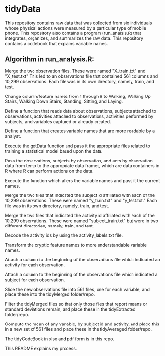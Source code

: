 tidyData
========

This repository contains raw data that was collected from six individuals whose physical actions were measured by a particular type of mobile phone. This repository also contains a program (run_analsis.R) that integrates, organizes, and summarizes the raw data. This repository contains a codebook that explains variable names.

Algorithm in run_analysis.R:
---------------------------

Merge the two observation files. These were named "X_train.txt" and "X_test.txt" This led to an observations file that contained 561 columns and 10,299 observations. Each file was in its own directory, namely, train, and test.

Change column/feature names from 1 through 6 to Walking, Walking Up Stairs, Walking Down Stairs, Standing, Sitting, and Laying.

Define a function that reads data about observations, subjects attached to observations, activities attached to observations,
activities performed by subjects, and variables captured or already created.

Define a function that creates variable names that are more readable by a analyst.

Execute the getData function and pass it the appropriate files related to training a statistical model based upon the data.

Pass the observations, subjects by observation, and acts by observation data from temp to the appropriate data frames, which are data containers in R where R can perform actions on the data.

Execute the function which alters the variable names and pass it the current names.

Merge the two files that indicated the subject id affiliated with each of the 10,299 observations. These were named "y_train.txt" and "y_test.txt." Each file was in its own directory, namely, train, and test.

Merge the two files that indicated the activity id affiliated with each of the 10,299 observations. These were named "subject_train.txt" but were in two different directories, namely, train, and test.

Decode the activity ids by using the activity_labels.txt file.

Transform the cryptic feature names to more understandable variable names.

Attach a column to the beginning of the observations file which indicated an activity for each observation.

Attach a column to the beginning of the observations file which indicated a subject for each observation.

Slice the new observations file into 561 files, one for each variable, and place these into the tidyMerged folder/repo.

Filter the tidyMerged files so that only those files that report means or standard deviations remain, and place these in the tidyExtracted folder/repo.

Compute the mean of any variable, by subject id and activity, and place this in a new set of 561 files and place these in the tidyAveraged folder/repo.

The tidyCodeBook in xlsx and pdf form is in this repo.

This README explains my process.

